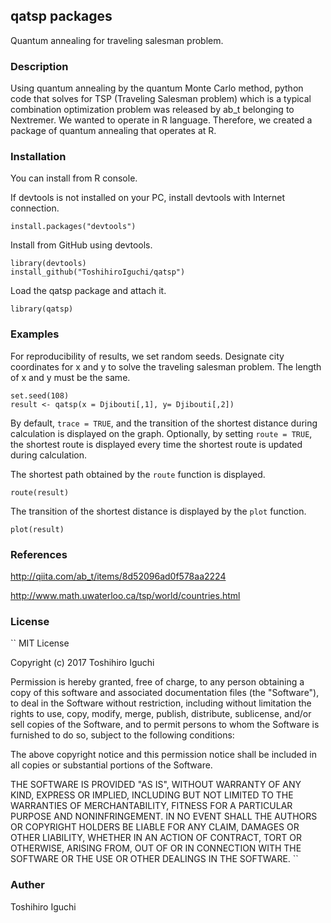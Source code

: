 ## qatsp packages
Quantum annealing for traveling salesman problem.

### Description
Using quantum annealing by the quantum Monte Carlo method, python code that solves for TSP (Traveling Salesman problem) which is a typical combination optimization problem was released by ab_t belonging to Nextremer.
We wanted to operate in R language.
Therefore, we created a package of quantum annealing that operates at R.

### Installation
You can install from R console.

If devtools is not installed on your PC, install devtools with Internet connection.

    install.packages("devtools")

Install from GitHub using devtools.
    
    library(devtools)
    install_github("ToshihiroIguchi/qatsp")

Load the qatsp package and attach it.

    library(qatsp)

### Examples
For reproducibility of results, we set random seeds.
Designate city coordinates for x and y to solve the traveling salesman problem.
The length of x and y must be the same.

    set.seed(108)
    result <- qatsp(x = Djibouti[,1], y= Djibouti[,2])

By default, `trace = TRUE`, and the transition of the shortest distance during calculation is displayed on the graph.
Optionally, by setting `route = TRUE`, the shortest route is displayed every time the shortest route is updated during calculation.

The shortest path obtained by the `route` function is displayed.

    route(result)

The transition of the shortest distance is displayed by the `plot` function.

    plot(result)


### References
http://qiita.com/ab_t/items/8d52096ad0f578aa2224

http://www.math.uwaterloo.ca/tsp/world/countries.html

### License 
``
MIT License

Copyright (c) 2017 Toshihiro Iguchi

Permission is hereby granted, free of charge, to any person obtaining a copy
of this software and associated documentation files (the "Software"), to deal
in the Software without restriction, including without limitation the rights
to use, copy, modify, merge, publish, distribute, sublicense, and/or sell
copies of the Software, and to permit persons to whom the Software is
furnished to do so, subject to the following conditions:

The above copyright notice and this permission notice shall be included in all
copies or substantial portions of the Software.

THE SOFTWARE IS PROVIDED "AS IS", WITHOUT WARRANTY OF ANY KIND, EXPRESS OR
IMPLIED, INCLUDING BUT NOT LIMITED TO THE WARRANTIES OF MERCHANTABILITY,
FITNESS FOR A PARTICULAR PURPOSE AND NONINFRINGEMENT. IN NO EVENT SHALL THE
AUTHORS OR COPYRIGHT HOLDERS BE LIABLE FOR ANY CLAIM, DAMAGES OR OTHER
LIABILITY, WHETHER IN AN ACTION OF CONTRACT, TORT OR OTHERWISE, ARISING FROM,
OUT OF OR IN CONNECTION WITH THE SOFTWARE OR THE USE OR OTHER DEALINGS IN THE
SOFTWARE.
``

### Auther
Toshihiro Iguchi

